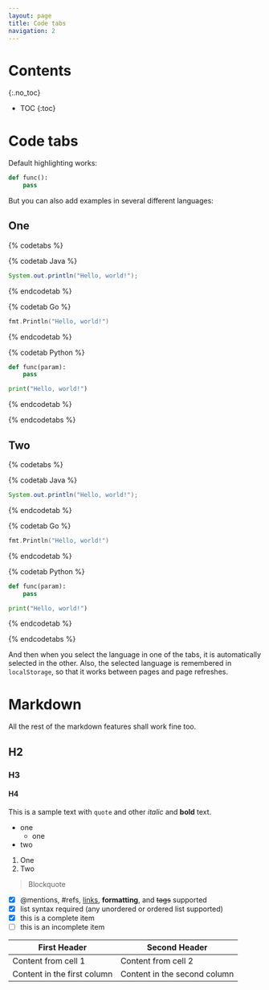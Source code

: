 ```yaml
---
layout: page
title: Code tabs
navigation: 2
---
```


# Contents
{:.no_toc}
* TOC
{:toc}

# Code tabs
Default highlighting works:
```python
def func():
    pass
```

But you can also add examples in several different languages:
## One
{% codetabs %}

{% codetab Java %}
```java
System.out.println("Hello, world!");
```
{% endcodetab %}

{% codetab Go %}
```go
fmt.Println("Hello, world!")
```
{% endcodetab %}

{% codetab Python %}
```python
def func(param):
    pass

print("Hello, world!")
```
{% endcodetab %}

{% endcodetabs %}

## Two

{% codetabs %}

{% codetab Java %}
```java
System.out.println("Hello, world!");
```
{% endcodetab %}

{% codetab Go %}
```go
fmt.Println("Hello, world!")
```
{% endcodetab %}

{% codetab Python %}
```python
def func(param):
    pass

print("Hello, world!")
```
{% endcodetab %}

{% endcodetabs %}

And then when you select the language in one of the tabs, it is automatically selected in the other. Also, the selected language is remembered in `localStorage`, so that it works between pages and page refreshes.

# Markdown
All the rest of the markdown features shall work fine too.
## H2
### H3
#### H4
This is a sample text with `quote` and other *italic* and **bold** text.

- one
    - one
- two

1. One
2. Two

> Blockquote

- [x]  @mentions, #refs, [links](), **formatting**, and <del>tags</del> supported
- [x]  list syntax required (any unordered or ordered list supported)
- [x]  this is a complete item
- [ ]  this is an incomplete item

First Header | Second Header
------------ | -------------
Content from cell 1 | Content from cell 2
Content in the first column | Content in the second column